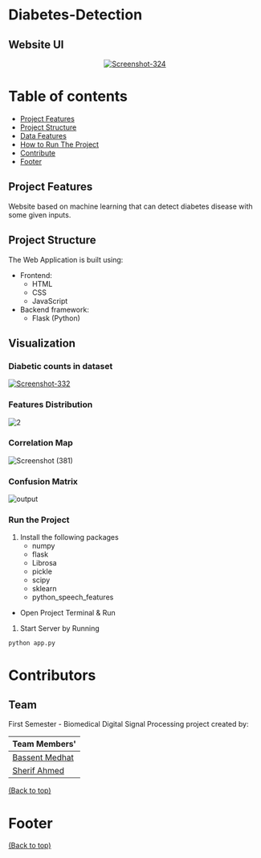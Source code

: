 # Diabetes-Detection

<!-- Add buttons here -->

<!-- Using Random Forest To Detect Diabetes Is Some Of The Input Features -->

## Website UI
<p align="center">
    <a href="https://ibb.co/X5t8ZXq"><img src="https://i.ibb.co/5jLFWTP/Screenshot-324.png" alt="Screenshot-324" border="0"></a>
    </p>
<!-- Add banner here --> 

# Table of contents

<!-- After you have introduced your project, it is a good idea to add a **Table of contents** or **TOC** as **cool** people say it. This would make it easier for people to navigate through your README and find exactly what they are looking for.

Here is a sample TOC(*wow! such cool!*) that is actually the TOC for this README. -->


- [Project Features](#project-features)
- [Project Structure](#project-structure)
- [Data Features](#visualization)
- [How to Run The Project](#run-the-project)
- [Contribute](#contributors)
- [Footer](#footer)


## Project Features

Website based on machine learning that can detect diabetes disease with some given inputs.


## Project Structure

The Web Application is built using:

- Frontend:
  - HTML
  - CSS
  - JavaScript
- Backend framework:
  - Flask (Python)
  
  
## Visualization 
 ### Diabetic counts in dataset

<a href="https://imgbb.com/"><img src="https://i.ibb.co/SByB0dj/Screenshot-332.png" alt="Screenshot-332" border="0"></a>


 ### Features Distribution
![2](https://user-images.githubusercontent.com/85830264/230959070-f5f57585-7e49-4e39-8fef-c8fc6040359f.png)


 ### Correlation Map 

![Screenshot (381)](https://user-images.githubusercontent.com/85830264/230957731-6f5f05d1-7469-4576-bbc3-8123c143f89b.png)

 ### Confusion Matrix
 
 ![output](https://user-images.githubusercontent.com/85830264/230958900-2552a6df-db9d-4df2-8b47-6516e882638b.png)

 
### Run the Project

1. Install the following packages
   - numpy
   - flask
   - Librosa
   - pickle
   - scipy
   - sklearn
   - python_speech_features

- Open Project Terminal & Run

1. Start Server by Running

```
python app.py
```

# Contributors

## Team

First Semester - Biomedical Digital Signal Processing project created by:

| Team Members'                                 
| ----------------------------------------------------       
| [Bassent Medhat](https://github.com/bassantmedhat)        
| [Sherif Ahmed](https://github.com/Sherif-2001)                              
[(Back to top)](#table-of-contents)

<!-- This is where you can let people know how they can **contribute** to your project. Some of the ways are given below.

Also this shows how you can add subsections within a section. -->

# Footer
[(Back to top)](#table-of-contents)
